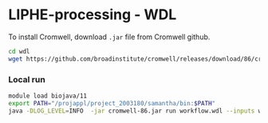 # LIPHE-processing - WDL

To install Cromwell, download `.jar` file from Cromwell github.
```bash
cd wdl
wget https://github.com/broadinstitute/cromwell/releases/download/86/cromwell-86.jar
```

### Local run
```bash
module load biojava/11
export PATH="/projappl/project_2003180/samantha/bin:$PATH"
java -DLOG_LEVEL=INFO  -jar cromwell-86.jar run workflow.wdl --inputs workflow-input.json 
```

